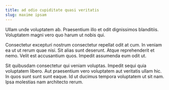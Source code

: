 ```yaml
---
title: ad odio cupiditate quasi veritatis
slug: maxime ipsam
---
```


Ullam unde voluptatem ab. Praesentium illo et odit dignissimos blanditiis. Voluptatem magni vero quo harum ut nobis qui.

Consectetur excepturi nostrum consectetur repellat odit at cum. In veniam ea ut ut rerum quae nisi. Sit alias sunt deserunt. Atque reprehenderit et nemo. Velit est accusantium quos. Impedit assumenda eum odit ut.

Sit quibusdam consectetur qui veniam voluptas. Impedit sequi quia voluptatem libero. Aut praesentium vero voluptatem aut veritatis ullam hic. In quos sunt sunt sunt eaque. Id ut ducimus tempora voluptatem ut sit nam. Ipsa molestias nam architecto rerum.
